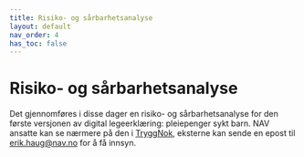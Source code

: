 ```yaml
---
title: Risiko- og sårbarhetsanalyse
layout: default
nav_order: 4
has_toc: false
---
```


# Risiko- og sårbarhetsanalyse

Det gjennomføres i disse dager en risiko- og sårbarhetsanalyse for den første versjonen av digital legeerklæring: pleiepenger sykt barn. NAV ansatte kan se nærmere på den i [TryggNok](https://apps.powerapps.com/play/f8517640-ea01-46e2-9c09-be6b05013566?ID=1489),
eksterne kan sende en epost til <erik.haug@nav.no> for å få innsyn. 
